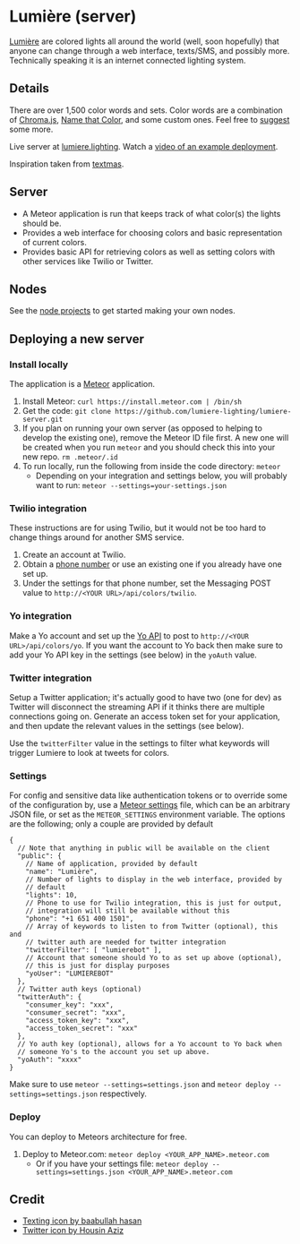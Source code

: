 # Lumière (server)

[Lumière](http://lumiere.lighting) are colored lights all around the world (well, soon hopefully) that anyone can change through a web interface, texts/SMS, and possibly more.  Technically speaking it is an internet connected lighting system.

## Details

There are over 1,500 color words and sets.  Color words are a combination of [Chroma.js](https://github.com/gka/chroma.js/blob/master/src/colors/w3cx11.coffee), [Name that Color](https://github.com/gka/chroma.js/blob/master/src/colors/colorbrewer.coffee), and some custom ones.  Feel free to [suggest](https://github.com/lumiere-lighting/lumiere-server/issues) some more.

Live server at [lumiere.lighting](http://lumiere.lighting).  Watch a [video of an example deployment](https://www.youtube.com/watch?v=_k-bI2xsQ-s).

Inspiration taken from [textmas](https://github.com/emilyville/textmas).

## Server

* A Meteor application is run that keeps track of what color(s) the lights should be.
* Provides a web interface for choosing colors and basic representation of current colors.
* Provides basic API for retrieving colors as well as setting colors with other services like Twilio or Twitter.

## Nodes

See the [node projects](https://github.com/lumiere-lighting) to get started making your own nodes.

## Deploying a new server

### Install locally

The application is a [Meteor](http://www.meteor.com/) application.

1. Install Meteor: `curl https://install.meteor.com | /bin/sh`
1. Get the code: `git clone https://github.com/lumiere-lighting/lumiere-server.git`
1. If you plan on running your own server (as opposed to helping to develop the existing one), remove the Meteor ID file first.  A new one will be created when you run `meteor` and you should check this into your new repo.  `rm .meteor/.id`
1. To run locally, run the following from inside the code directory: `meteor`
    * Depending on your integration and settings below, you will probably want to run: `meteor --settings=your-settings.json`

### Twilio integration

These instructions are for using Twilio, but it would not be too hard to change things around for another SMS service.

1. Create an account at Twilio.
1. Obtain a [phone number](https://www.twilio.com/user/account/phone-numbers) or use an existing one if you already have one set up.
1. Under the settings for that phone number, set the Messaging POST value to `http://<YOUR URL>/api/colors/twilio`.

### Yo integration

Make a Yo account and set up the [Yo API](http://dev.justyo.co/) to post to `http://<YOUR URL>/api/colors/yo`.  If you want the account to Yo back then make sure to add your Yo API key in the settings (see below) in the `yoAuth` value.

### Twitter integration

Setup a Twitter application; it's actually good to have two (one for dev) as Twitter will disconnect the streaming API if it thinks there are multiple connections going on.  Generate an access token set for your application, and then update the relevant values in the settings (see below).

Use the `twitterFilter` value in the settings to filter what keywords will trigger Lumiere to look at tweets for colors.

### Settings

For config and sensitive data like authentication tokens or to override some of the configuration by, use a [Meteor settings](http://docs.meteor.com/api/core.html#Meteor-settings) file, which can be an arbitrary JSON file, or set as the `METEOR_SETTINGS` environment variable.  The options are the following; only a couple are provided by default

    {
      // Note that anything in public will be available on the client
      "public": {
        // Name of application, provided by default
        "name": "Lumière",
        // Number of lights to display in the web interface, provided by
        // default
        "lights": 10,
        // Phone to use for Twilio integration, this is just for output,
        // integration will still be available without this
        "phone": "+1 651 400 1501",
        // Array of keywords to listen to from Twitter (optional), this and
        // twitter auth are needed for twitter integration
        "twitterFilter": [ "lumierebot" ],
        // Account that someone should Yo to as set up above (optional),
        // this is just for display purposes
        "yoUser": "LUMIEREBOT"
      },
      // Twitter auth keys (optional)
      "twitterAuth": {
        "consumer_key": "xxx",
        "consumer_secret": "xxx",
        "access_token_key": "xxx",
        "access_token_secret": "xxx"
      },
      // Yo auth key (optional), allows for a Yo account to Yo back when
      // someone Yo's to the account you set up above.
      "yoAuth": "xxxx"
    }

Make sure to use `meteor --settings=settings.json` and `meteor deploy --settings=settings.json` respectively.

### Deploy

You can deploy to Meteors architecture for free.

1. Deploy to Meteor.com: `meteor deploy <YOUR_APP_NAME>.meteor.com`
    * Or if you have your settings file: `meteor deploy --settings=settings.json <YOUR_APP_NAME>.meteor.com`

## Credit

* [Texting icon by baabullah hasan](http://thenounproject.com/term/texting/47176/)
* [Twitter icon by Housin Aziz](http://thenounproject.com/term/twitter/49609/)
